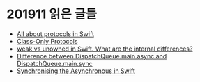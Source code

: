 # 201911 읽은 글들

* [All about protocols in Swift](https://medium.com/@abhimuralidharan/all-about-protocols-in-swift-11a72d6ea354)
* [Class-Only Protocols](https://riptutorial.com/swift/example/9441/class-only-protocols)
* [weak vs unowned in Swift. What are the internal differences?
](https://stackoverflow.com/questions/42842336/weak-vs-unowned-in-swift-what-are-the-internal-differences)
* [Difference between DispatchQueue.main.async and DispatchQueue.main.sync](https://stackoverflow.com/questions/44324595/difference-between-dispatchqueue-main-async-and-dispatchqueue-main-sync/44324968#44324968)
* [Synchronising the Asynchronous in Swift](https://medium.com/swift2go/synchronysing-the-asynchronous-in-swift-3f91a32bfb1b)
